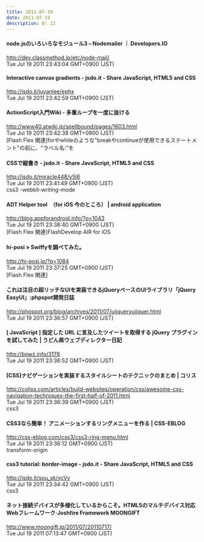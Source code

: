 ```yaml
---
title: 2011-07-19
date: 2011-07-19
description: B! 12
---
```


#### node.jsのいろいろなモジュール3 – Nodemailer ｜ Developers.IO
http://dev.classmethod.jp/etc/node-mail/<br>
Tue Jul 19 2011 23:43:04 GMT+0900 (JST)<br>


#### Interactive canvas gradients - jsdo.it - Share JavaScript, HTML5 and CSS
http://jsdo.it/juyanlee/ephx<br>
Tue Jul 19 2011 23:42:59 GMT+0900 (JST)<br>


#### ActionScript入門Wiki - 多重ループを一度に抜ける
http://www40.atwiki.jp/spellbound/pages/1603.html<br>
Tue Jul 19 2011 23:42:38 GMT+0900 (JST)<br>
[Flash Flex 関連]forやwhileのような"breakやcontinueが使用できるステートメント"の前に、"ラベル名:"を


#### CSSで縦書き - jsdo.it - Share JavaScript, HTML5 and CSS
http://jsdo.it/miracle448/y5l6<br>
Tue Jul 19 2011 23:41:49 GMT+0900 (JST)<br>
css3 -webkit-writing-mode


#### ADT Helper tool　（for iOS 今のところ） | android application
http://blog.appforandroid.info/?p=1043<br>
Tue Jul 19 2011 23:38:40 GMT+0900 (JST)<br>
[Flash Flex 関連]FlashDevelop AIR for iOS


#### hi-posi » Swiffyを調べてみた。
http://hi-posi.jp/?p=1084<br>
Tue Jul 19 2011 23:37:25 GMT+0900 (JST)<br>
[Flash Flex 関連]


#### これは注目の超リッチなUIを実装できるjQueryベースのUIライブラリ「jQuery EasyUI」:phpspot開発日誌
http://phpspot.org/blog/archives/2011/07/uijqueryuijquer.html<br>
Tue Jul 19 2011 23:36:57 GMT+0900 (JST)<br>


#### [ JavaScript ] 指定した URL に言及したツイートを取得する jQuery プラグインを試してみた | うどん県ウェブディレクター日記
http://bowz.info/3178<br>
Tue Jul 19 2011 23:36:52 GMT+0900 (JST)<br>


####   [CSS]ナビゲーションを実装するスタイルシートのテクニックのまとめ | コリス
http://coliss.com/articles/build-websites/operation/css/awesome-css-navigation-techniques-the-first-half-of-2011.html<br>
Tue Jul 19 2011 23:36:39 GMT+0900 (JST)<br>
css3


#### CSS3なら簡単！ アニメーションするリングメニューを作る | CSS-EBLOG
http://css-eblog.com/css3/css3-ring-menu.html<br>
Tue Jul 19 2011 23:36:12 GMT+0900 (JST)<br>
transform-origin


#### css3 tutorial: border-image - jsdo.it - Share JavaScript, HTML5 and CSS
http://jsdo.it/sou_sk/ycVv<br>
Tue Jul 19 2011 23:34:42 GMT+0900 (JST)<br>
css3


#### ネット接続デバイスが多様化しているからこそ。HTML5のマルチデバイス対応Webフレームワーク·Joshfire Framework MOONGIFT
http://www.moongift.jp/2011/07/20110717/<br>
Tue Jul 19 2011 07:13:47 GMT+0900 (JST)<br>


